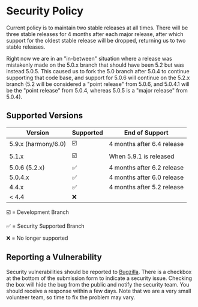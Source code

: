 # Security Policy

Current policy is to maintain two stable releases at all times. There
will be three stable releases for 4 months after each major release,
after which support for the oldest stable release will be dropped, 
returning us to two stable releases.

Right now we are in an "in-between" situation where a release was mistakenly
made on the 5.0.x branch that should have been 5.2 but was instead 5.0.5.
This caused us to fork the 5.0 branch after 5.0.4 to continue supporting
that code base, and support for 5.0.6 will continue on the 5.2.x branch
(5.2 will be considered a "point release" from 5.0.6, and 5.0.4.1 will
be the "point release" from 5.0.4, whereas 5.0.5 is a "major release"
from 5.0.4).

## Supported Versions

| Version             | Supported          | End of Support             |
| ------------------- | ------------------ | -------------------------- |
| 5.9.x (harmony/6.0) | :ballot_box_with_check: | 4 months after 6.4 release |
| 5.1.x               | :ballot_box_with_check: | When 5.9.1 is released     |
| 5.0.6 (5.2.x)       | :white_check_mark: | 4 months after 6.2 release |
| 5.0.4.x             | :white_check_mark: | 4 months after 6.0 release |
| 4.4.x               | :white_check_mark: | 4 months after 5.2 release |
| < 4.4               | :x:                |                            |

:ballot_box_with_check: = Development Branch

:white_check_mark: = Security Supported Branch

:x: = No longer supported

## Reporting a Vulnerability

Security vulnerabilities should be reported to
[Bugzilla](https://bugzilla.mozilla.org/enter_bug.cgi?product=Bugzilla).
There is a checkbox at the bottom of the submission form to indicate
a security issue. Checking the box will hide the bug from the public
and notify the security team. You should receive a response within a few
days. Note that we are a very small volunteer team, so time to fix the
problem may vary.
